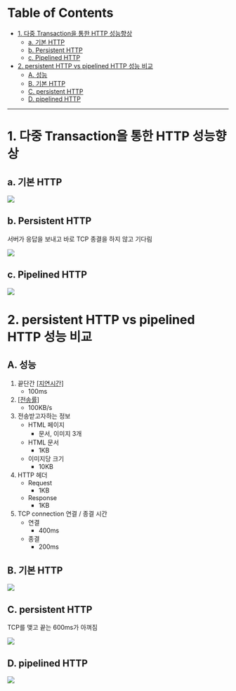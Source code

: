 # Table of Contents

- [1. 다중 Transaction을 통한 HTTP 성능향상](#1-다중-transaction을-통한-http-성능향상)
  - [a. 기본 HTTP](#a-기본-http)
  - [b. Persistent HTTP](#b-persistent-http)
  - [c. Pipelined HTTP](#c-pipelined-http)
- [2. persistent HTTP vs pipelined HTTP 성능 비교](#2-persistent-http-vs-pipelined-http-성능-비교)
  - [A. 성능](#a-성능)
  - [B. 기본 HTTP](#b-기본-http)
  - [C. persistent HTTP](#c-persistent-http)
  - [D. pipelined HTTP](#d-pipelined-http)

---

 # 1. 다중 Transaction을 통한 HTTP 성능향상
 
## a. 기본 HTTP

![](/bin/Network_image/network_3_26.png)

## b. Persistent HTTP

서버가 응답을 보내고 바로 TCP 종결을 하지 않고 기다림

![](/bin/Network_image/network_3_27.png)

## c. Pipelined HTTP

![](/bin/Network_image/network_3_28.png)

# 2. persistent HTTP vs pipelined HTTP 성능 비교

## A. 성능

1. 끝단간 [[지연시간]](http://github.com/mildsalmon/Study/blob/Network/Network/docs/%EC%A7%80%EC%97%B0%EC%8B%9C%EA%B0%84.md)
	- 100ms
2. [[전송률]](http://github.com/mildsalmon/Study/blob/Network/Network/docs/%EC%A0%84%EC%86%A1%EB%A5%A0.md)
	- 100KB/s
3. 전송받고자하는 정보
	- HTML 페이지
		- 문서, 이미지 3개
	- HTML 문서
		- 1KB
	- 이미지당 크기
		- 10KB
4. HTTP 헤더
	- Request
		- 1KB
	- Response
		- 1KB
5. TCP connection 연결 / 종결 시간
	- 연결
		- 400ms
	- 종결
		- 200ms

## B. 기본 HTTP

![](/bin/Network_image/network_3_31.png)

## C. persistent HTTP

TCP를 맺고 끝는 600ms가 아껴짐

![](/bin/Network_image/network_3_32.png)

## D. pipelined HTTP

![](/bin/Network_image/network_3_33.png)
